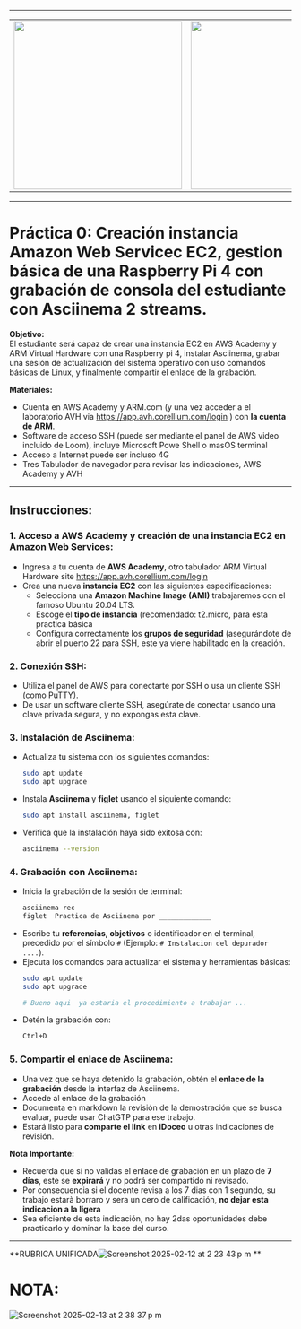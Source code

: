 
---
|  |  |
|----------|----------|
| <img width="300" src="https://github.com/user-attachments/assets/22c50836-a301-4324-b37c-b57e810fdc72" /> | <img width="300" src="https://github.com/user-attachments/assets/22f52d88-1071-4041-9b51-6f883af969a6" /> |

---


# Práctica 0: Creación instancia Amazon Web Servicec EC2, gestion básica de una Raspberry Pi 4 con grabación de consola del estudiante con Asciinema  2 streams.

**Objetivo:**  
El estudiante será capaz de crear una instancia EC2 en AWS Academy y ARM Virtual Hardware con una Raspberry pi 4, instalar Asciinema, grabar una sesión de actualización del sistema operativo con uso comandos básicas de Linux, y finalmente compartir el enlace de la grabación.

**Materiales:**
- Cuenta en AWS Academy y ARM.com (y una vez acceder a el laboratorio AVH via  https://app.avh.corellium.com/login ) con **la cuenta de ARM**.
- Software de acceso SSH (puede ser mediante el panel de AWS video incluido de Loom), incluye Microsoft Powe Shell o masOS terminal
- Acceso a Internet puede ser incluso 4G
- Tres Tabulador de navegador para revisar las indicaciones, AWS Academy y AVH

---

## Instrucciones:

### 1. Acceso a AWS Academy y creación de una instancia EC2 en Amazon Web Services:
- Ingresa a tu cuenta de **AWS Academy**, otro tabulador ARM Virtual Hardware site https://app.avh.corellium.com/login
- Crea una nueva **instancia EC2** con las siguientes especificaciones:
  - Selecciona una **Amazon Machine Image (AMI)** trabajaremos con el famoso Ubuntu 20.04 LTS.
  - Escoge el **tipo de instancia** (recomendado: t2.micro, para esta practica básica
  - Configura correctamente los **grupos de seguridad** (asegurándote de abrir el puerto 22 para SSH, este ya viene habilitado en la creación.

### 2. Conexión SSH:
- Utiliza el panel de AWS para conectarte por SSH o usa un cliente SSH (como PuTTY).
- De usar un software cliente SSH, asegúrate de conectar usando una clave privada segura, y no expongas esta clave.

### 3. Instalación de Asciinema:
- Actualiza tu sistema con los siguientes comandos:
  ```bash
  sudo apt update
  sudo apt upgrade
  ```
- Instala **Asciinema** y **figlet** usando el siguiente comando:
  ```bash
  sudo apt install asciinema, figlet
  ```
- Verifica que la instalación haya sido exitosa con:
  ```bash
  asciinema --version
  ```

### 4. Grabación con Asciinema:
- Inicia la grabación de la sesión de terminal:
  ```bash
  asciinema rec
  figlet  Practica de Asciinema por _____________
  ```
- Escribe tu **referencias, objetivos** o identificador en el terminal, precedido por el símbolo `#` (Ejemplo: `# Instalacion del depurador ....`).
- Ejecuta los comandos para actualizar el sistema y herramientas básicas:
  ```bash
  sudo apt update
  sudo apt upgrade

  # Bueno aqui  ya estaria el procedimiento a trabajar ...
  ```
- Detén la grabación con:
  ```bash
  Ctrl+D
  ```

### 5. Compartir el enlace de Asciinema:
- Una vez que se haya detenido la grabación, obtén el **enlace de la grabación** desde la interfaz de Asciinema.
- Accede al enlace de la grabación
- Documenta en markdown la revisión de la demostración que se busca evaluar, puede usar ChatGTP para ese trabajo.
- Estará listo para **comparte el link** en **iDoceo** u otras indicaciones de revisión.

**Nota Importante:**  
- Recuerda que si no validas el enlace de grabación en un plazo de **7 días**, este se **expirará** y no podrá ser compartido ni revisado.
- Por consecuencia si el docente revisa a los 7 dias con 1 segundo, su trabajo estarà borraro y sera un cero de calificación, **no dejar esta indicacion a la ligera**
- Sea eficiente de esta indicación, no hay 2das oportunidades debe practicarlo y dominar la base del curso.



--- 


**RUBRICA UNIFICADA![Screenshot 2025-02-12 at 2 23 43 p m](https://github.com/user-attachments/assets/2417cb93-15a0-4ba6-8ea3-da909b839196)
**  

# NOTA:
![Screenshot 2025-02-13 at 2 38 37 p m](https://github.com/user-attachments/assets/f627bc27-337b-47f0-8c50-7e57f47ed97d)




